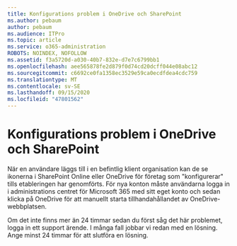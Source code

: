 ```yaml
---
title: Konfigurations problem i OneDrive och SharePoint
ms.author: pebaum
author: pebaum
ms.audience: ITPro
ms.topic: article
ms.service: o365-administration
ROBOTS: NOINDEX, NOFOLLOW
ms.assetid: f3a5720d-a030-40b7-832e-d7e7c6799bb1
ms.openlocfilehash: aee565878fe2d879f0d74cd20dcff044e08abc12
ms.sourcegitcommit: c6692ce0fa1358ec3529e59ca0ecdfdea4cdc759
ms.translationtype: MT
ms.contentlocale: sv-SE
ms.lasthandoff: 09/15/2020
ms.locfileid: "47801562"
---
```

# <a name="provisioning-issues-in-onedrive-and-sharepoint"></a>Konfigurations problem i OneDrive och SharePoint

När en användare läggs till i en befintlig klient organisation kan de se ikonerna i SharePoint Online eller OneDrive för företag som "konfigurerar" tills etableringen har genomförts. För nya konton måste användarna logga in i administrations centret för Microsoft 365 med sitt eget konto och sedan klicka på OneDrive för att manuellt starta tillhandahållandet av OneDrive-webbplatsen.
  
Om det inte finns mer än 24 timmar sedan du först såg det här problemet, logga in ett support ärende. I många fall jobbar vi redan med en lösning. Ange minst 24 timmar för att slutföra en lösning.
  